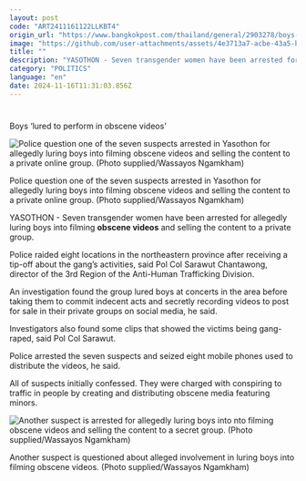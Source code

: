 ```yaml
---
layout: post
code: "ART2411161122LLKBT4"
origin_url: "https://www.bangkokpost.com/thailand/general/2903278/boys-lured-to-perform-in-obscene-videos"
image: "https://github.com/user-attachments/assets/4e3713a7-acbe-43a5-b124-ff7041204f73"
title: ""
description: "YASOTHON - Seven transgender women have been arrested for allegedly luring boys into filming  obscene videos  and selling the content to a private group."
category: "POLITICS"
language: "en"
date: 2024-11-16T11:31:03.856Z
---
```


# 

Boys ‘lured to perform in obscene videos’

![Police question one of the seven suspects arrested in Yasothon for allegedly luring boys into filming obscene videos and selling the content to a private online group. (Photo supplied/Wassayos Ngamkham)](https://github.com/user-attachments/assets/22fd19de-2d63-4d8b-b25c-8e7ed57ce8db)

Police question one of the seven suspects arrested in Yasothon for allegedly luring boys into filming obscene videos and selling the content to a private online group. (Photo supplied/Wassayos Ngamkham)

YASOTHON - Seven transgender women have been arrested for allegedly luring boys into filming **obscene videos** and selling the content to a private group.

Police raided eight locations in the northeastern province after receiving a tip-off about the gang’s activities, said Pol Col Sarawut Chantawong, director of the 3rd Region of the Anti-Human Trafficking Division.

An investigation found the group lured boys at concerts in the area before taking them to commit indecent acts and secretly recording videos to post for sale in their private groups on social media, he said.

Investigators also found some clips that showed the victims being gang-raped, said Pol Col Sarawut.

Police arrested the seven suspects and seized eight mobile phones used to distribute the videos, he said.

All of suspects initially confessed. They were charged with conspiring to traffic in people by creating and distributing obscene media featuring minors.

![Another suspect is arrested for allegedly luring boys into  nto filming obscene videos and selling the content to a secret group. (Photo supplied/Wassayos Ngamkham)](https://github.com/user-attachments/assets/1951b4bc-f9dd-46ec-8375-087a4152f310)

Another suspect is questioned about alleged involvement in luring boys into filming obscene videos. (Photo supplied/Wassayos Ngamkham)